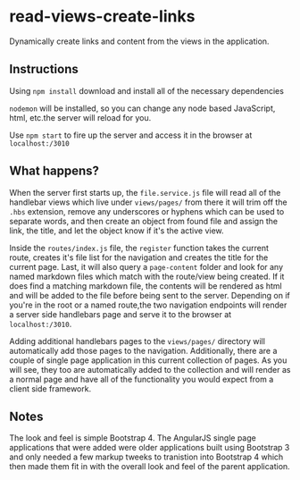 # read-views-create-links

Dynamically create links and content from the views in the application.

## Instructions

Using `npm install` download and install all of the necessary dependencies

`nodemon` will be installed, so you can change any node based JavaScript, html, etc.the server will reload for you.

Use `npm start` to fire up the server and access it in the browser at `localhost:/3010`

## What happens?

When the server first starts up, the `file.service.js` file will read all of the handlebar views which live under `views/pages/` from there
it will trim off the `.hbs` extension, remove any underscores or hyphens which can be used to separate words, and then create an object from found file and assign the link, the title, and let the object know if it's the active view.

Inside the `routes/index.js` file, the `register` function takes the current route, creates it's file list for the navigation and creates the title for the current page. Last, it will also query a `page-content` folder and look for any named markdown files which match with the route/view being created. If it does find a matching markdown file, the contents will be rendered as html and will be added to the file before being sent to the server. Depending on if you're in the root or a named route,the two navigation endpoints will render a server side handlebars page and serve it to the browser at `localhost:/3010`.

Adding additional handlebars pages to the `views/pages/` directory will automatically add those pages to the navigation. Additionally, there are a couple of single page application in this current collection of pages. As you will see, they too are automatically added to the collection and will render
as a normal page and have all of the functionality you would expect from a client side framework.

## Notes

The look and feel is simple Bootstrap 4. The AngularJS single page applications that were added were older applications built using Bootstrap 3 and only needed a few markup tweeks to tranistion into Bootstrap 4 which then made them fit in with the overall look and feel of the parent application.
